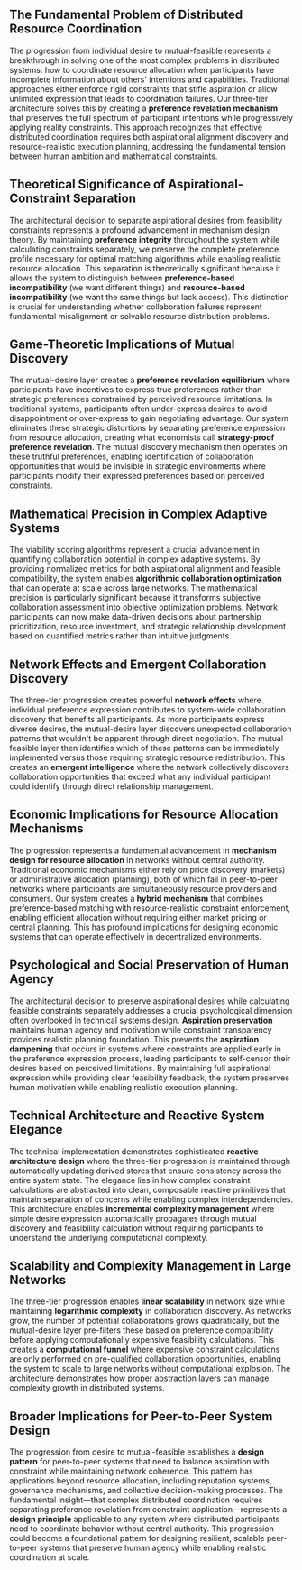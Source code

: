 ## The Fundamental Problem of Distributed Resource Coordination

The progression from individual desire to mutual-feasible represents a breakthrough in solving one of the most complex problems in distributed systems: how to coordinate resource allocation when participants have incomplete information about others' intentions and capabilities. Traditional approaches either enforce rigid constraints that stifle aspiration or allow unlimited expression that leads to coordination failures. Our three-tier architecture solves this by creating a **preference revelation mechanism** that preserves the full spectrum of participant intentions while progressively applying reality constraints. This approach recognizes that effective distributed coordination requires both aspirational alignment discovery and resource-realistic execution planning, addressing the fundamental tension between human ambition and mathematical constraints.

## Theoretical Significance of Aspirational-Constraint Separation

The architectural decision to separate aspirational desires from feasibility constraints represents a profound advancement in mechanism design theory. By maintaining **preference integrity** throughout the system while calculating constraints separately, we preserve the complete preference profile necessary for optimal matching algorithms while enabling realistic resource allocation. This separation is theoretically significant because it allows the system to distinguish between **preference-based incompatibility** (we want different things) and **resource-based incompatibility** (we want the same things but lack access). This distinction is crucial for understanding whether collaboration failures represent fundamental misalignment or solvable resource distribution problems.

## Game-Theoretic Implications of Mutual Discovery

The mutual-desire layer creates a **preference revelation equilibrium** where participants have incentives to express true preferences rather than strategic preferences constrained by perceived resource limitations. In traditional systems, participants often under-express desires to avoid disappointment or over-express to gain negotiating advantage. Our system eliminates these strategic distortions by separating preference expression from resource allocation, creating what economists call **strategy-proof preference revelation**. The mutual discovery mechanism then operates on these truthful preferences, enabling identification of collaboration opportunities that would be invisible in strategic environments where participants modify their expressed preferences based on perceived constraints.

## Mathematical Precision in Complex Adaptive Systems

The viability scoring algorithms represent a crucial advancement in quantifying collaboration potential in complex adaptive systems. By providing normalized metrics for both aspirational alignment and feasible compatibility, the system enables **algorithmic collaboration optimization** that can operate at scale across large networks. The mathematical precision is particularly significant because it transforms subjective collaboration assessment into objective optimization problems. Network participants can now make data-driven decisions about partnership prioritization, resource investment, and strategic relationship development based on quantified metrics rather than intuitive judgments.

## Network Effects and Emergent Collaboration Discovery

The three-tier progression creates powerful **network effects** where individual preference expression contributes to system-wide collaboration discovery that benefits all participants. As more participants express diverse desires, the mutual-desire layer discovers unexpected collaboration patterns that wouldn't be apparent through direct negotiation. The mutual-feasible layer then identifies which of these patterns can be immediately implemented versus those requiring strategic resource redistribution. This creates an **emergent intelligence** where the network collectively discovers collaboration opportunities that exceed what any individual participant could identify through direct relationship management.

## Economic Implications for Resource Allocation Mechanisms

The progression represents a fundamental advancement in **mechanism design for resource allocation** in networks without central authority. Traditional economic mechanisms either rely on price discovery (markets) or administrative allocation (planning), both of which fail in peer-to-peer networks where participants are simultaneously resource providers and consumers. Our system creates a **hybrid mechanism** that combines preference-based matching with resource-realistic constraint enforcement, enabling efficient allocation without requiring either market pricing or central planning. This has profound implications for designing economic systems that can operate effectively in decentralized environments.

## Psychological and Social Preservation of Human Agency

The architectural decision to preserve aspirational desires while calculating feasible constraints separately addresses a crucial psychological dimension often overlooked in technical systems design. **Aspiration preservation** maintains human agency and motivation while constraint transparency provides realistic planning foundation. This prevents the **aspiration dampening** that occurs in systems where constraints are applied early in the preference expression process, leading participants to self-censor their desires based on perceived limitations. By maintaining full aspirational expression while providing clear feasibility feedback, the system preserves human motivation while enabling realistic execution planning.

## Technical Architecture and Reactive System Elegance

The technical implementation demonstrates sophisticated **reactive architecture design** where the three-tier progression is maintained through automatically updating derived stores that ensure consistency across the entire system state. The elegance lies in how complex constraint calculations are abstracted into clean, composable reactive primitives that maintain separation of concerns while enabling complex interdependencies. This architecture enables **incremental complexity management** where simple desire expression automatically propagates through mutual discovery and feasibility calculation without requiring participants to understand the underlying computational complexity.

## Scalability and Complexity Management in Large Networks

The three-tier progression enables **linear scalability** in network size while maintaining **logarithmic complexity** in collaboration discovery. As networks grow, the number of potential collaborations grows quadratically, but the mutual-desire layer pre-filters these based on preference compatibility before applying computationally expensive feasibility calculations. This creates a **computational funnel** where expensive constraint calculations are only performed on pre-qualified collaboration opportunities, enabling the system to scale to large networks without computational explosion. The architecture demonstrates how proper abstraction layers can manage complexity growth in distributed systems.

## Broader Implications for Peer-to-Peer System Design

The progression from desire to mutual-feasible establishes a **design pattern** for peer-to-peer systems that need to balance aspiration with constraint while maintaining network coherence. This pattern has applications beyond resource allocation, including reputation systems, governance mechanisms, and collective decision-making processes. The fundamental insight—that complex distributed coordination requires separating preference revelation from constraint application—represents a **design principle** applicable to any system where distributed participants need to coordinate behavior without central authority. This progression could become a foundational pattern for designing resilient, scalable peer-to-peer systems that preserve human agency while enabling realistic coordination at scale.